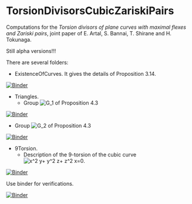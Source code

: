 # TorsionDivisorsCubicZariskiPairs
Computations for the *Torsion divisors of plane curves with maximal flexes and Zariski pairs*, joint paper of E. Artal, S. Bannai, T. Shirane and H. Tokunaga.

Still alpha versions!!!

There are several folders:
- ExistenceOfCurves. It gives the details of Proposition 3.14.

[![Binder](https://mybinder.org/badge_logo.svg)](https://mybinder.org/v2/gh/enriqueartal/TorsionDivisorsCubicZariskiPairs/master?filepath=ExistenceOfCurves%2Ftorsion.ipynb)

- Triangles. 
   - Group ![G_1](https://render.githubusercontent.com/render/math?math=G_1) of Proposition 4.3

[![Binder](https://mybinder.org/badge_logo.svg)](https://mybinder.org/v2/gh/enriqueartal/TorsionDivisorsCubicZariskiPairs/master?filepath=Triangles%2FCubicTriangle1.ipynb)

   - Group ![G_2](https://render.githubusercontent.com/render/math?math=G_2) of Proposition 4.3

[![Binder](https://mybinder.org/badge_logo.svg)](https://mybinder.org/v2/gh/enriqueartal/TorsionDivisorsCubicZariskiPairs/master?filepath=Triangles%2FCubicTriangle2.ipynb)

- 9Torsion.
   - Description of the 9-torsion of the cubic curve ![x^2 y+ y^2 z+ z^2 x=0](https://render.githubusercontent.com/render/math?math=x%5E2%20y%2B%20y%5E2%20z%2B%20z%5E2%20x%3D0).
   
[![Binder](https://mybinder.org/badge_logo.svg)](https://mybinder.org/v2/gh/enriqueartal/TorsionDivisorsCubicZariskiPairs/master?filepath=9torsion%2FCubicArithmetic9.ipynb)


Use binder for verifications.

[![Binder](https://mybinder.org/badge_logo.svg)](https://mybinder.org/v2/gh/enriqueartal/TorsionDivisorsCubicZariskiPairs/master?urlpath=lab/tree)
